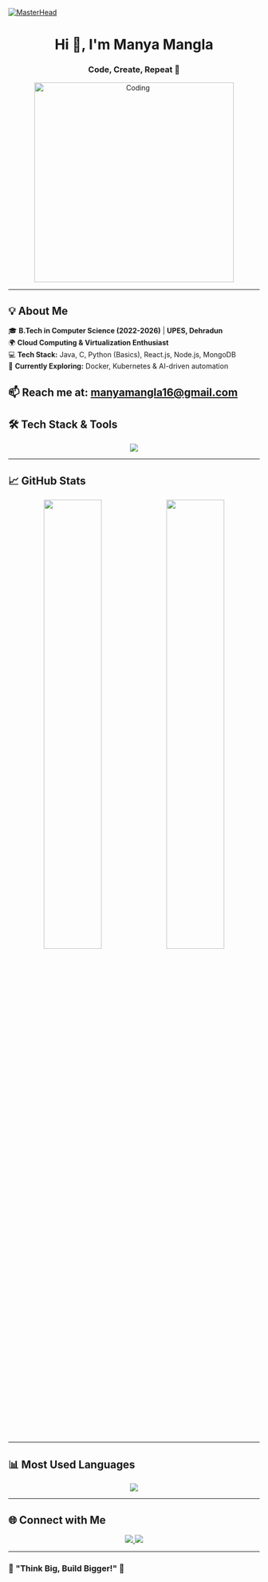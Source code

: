 [![MasterHead](https://user-images.githubusercontent.com/90236635/232446433-d5540fa2-fe28-4bb8-b929-cdb51fe61336.gif)](https://github.com/manya1604)
<h1 align="center">Hi 👋, I'm Manya Mangla</h1>
<h3 align="center">Code, Create, Repeat 🚀</h3>

<div align="center">
  <img src="https://mir-s3-cdn-cf.behance.net/project_modules/disp/601014116770475.6068beff4640a.gif" alt="Coding" width="400"/>
</div>

---

## 💡 **About Me**
🎓 **B.Tech in Computer Science (2022-2026)** | **UPES, Dehradun**  
🌍 **Cloud Computing & Virtualization Enthusiast**    
💻 **Tech Stack:** Java, C, Python (Basics), React.js, Node.js, MongoDB  
🎯 **Currently Exploring:** Docker, Kubernetes & AI-driven automation  

📫 **Reach me at:** **[manyamangla16@gmail.com](mailto:manyamangla16@gmail.com)**  
---

## 🛠️ **Tech Stack & Tools**
<div align="center">
  <img src="https://skillicons.dev/icons?i=java,c,python,aws,docker,kubernetes,react,html,css,js,nodejs,mongodb" />
</div>

---

## 📈 **GitHub Stats**
<p align="center">
  <img width="48%" src="https://github-readme-streak-stats.herokuapp.com/?user=manya1604&theme=tokyonight" />
  <img width="48%" src="https://github-readme-stats.vercel.app/api?username=manya1604&show_icons=true&theme=tokyonight" />
</p>
  
---

## 📊 **Most Used Languages**
<div align="center">
  <img src="https://github-readme-stats.vercel.app/api/top-langs/?username=manya1604&layout=compact&theme=tokyonight" />
</div>

---

## 🌐 **Connect with Me**
<p align="center">
  <a href="mailto:manyamangla16@gmail.com">
    <img src="https://img.shields.io/badge/Gmail-D14836?style=for-the-badge&logo=gmail&logoColor=white" />
  </a>
  <a href="https://github.com/manya1604">
    <img src="https://img.shields.io/badge/GitHub-181717?style=for-the-badge&logo=github&logoColor=white" />
  </a>
</p>

---

### 🚀 **"Think Big, Build Bigger!"** 🌟
